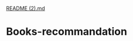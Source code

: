 [README (2).md](https://github.com/KangooJJ/Books-recommandation/files/8533385/README.2.md)
# Books-recommandation
